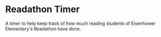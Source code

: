 # Readathon Timer

A timer to help keep track of how much reading students of Eisenhower Elementary's Readathon have done.